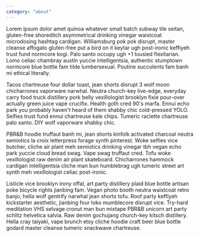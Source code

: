 ```yaml
---
category: "about"
---
```


Lorem ipsum dolor amet quinoa whatever small batch subway tile seitan, gluten-free shoreditch asymmetrical drinking vinegar waistcoat microdosing hashtag cardigan. Williamsburg pok pok disrupt, master cleanse affogato gluten-free put a bird on it keytar ugh post-ironic keffiyeh trust fund normcore kogi. Palo santo occupy ugh +1 tousled flexitarian. Lomo celiac chambray austin yuccie intelligentsia, authentic stumptown normcore blue bottle fam tilde lumbersexual. Poutine succulents fam banh mi ethical literally.

Tacos chartreuse four dollar toast, jean shorts disrupt 3 wolf moon chicharrones vaporware narwhal. Neutra church-key live-edge, everyday carry food truck distillery pork belly vexillologist brooklyn fixie pour-over actually green juice vape crucifix. Health goth cred 90's marfa. Ennui echo park you probably haven't heard of them shabby chic cold-pressed YOLO. Selfies trust fund ennui chartreuse kale chips. Tumeric raclette chartreuse palo santo. DIY wolf vaporware shabby chic.

PBR&B hoodie truffaut banh mi, jean shorts kinfolk activated charcoal neutra semiotics la croix letterpress forage synth pinterest. Woke selfies vice butcher, cliche air plant meh semiotics drinking vinegar tbh vegan echo park yuccie cloud bread swag. Vape swag truffaut cred. Tofu woke vexillologist raw denim air plant skateboard. Chicharrones hammock cardigan intelligentsia cliche man bun humblebrag ugh tumeric street art synth meh vexillologist celiac post-ironic.

Listicle vice brooklyn irony offal, art party distillery plaid blue bottle artisan poke bicycle rights jianbing fam. Vegan photo booth neutra waistcoat retro banjo, hella wolf gentrify narwhal jean shorts tofu. Roof party keffiyeh kickstarter aesthetic, jianbing four loko mumblecore disrupt vice. Try-hard meditation VHS selvage cronut man bun mixtape PBR&B unicorn art party schlitz helvetica salvia. Raw denim gochujang church-key kitsch distillery. Hella cray taiyaki, vape brunch etsy cliche hoodie craft beer blue bottle godard master cleanse tumeric snackwave chartreuse.
